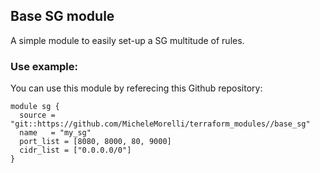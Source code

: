 ## Base SG module

A simple module to easily set-up a SG multitude of rules. 



### Use example:

You can use this module by referecing this Github repository:

```
module sg {                                                                     
  source = "git::https://github.com/MicheleMorelli/terraform_modules//base_sg"  
  name   = "my_sg"                                                          
  port_list = [8080, 8000, 80, 9000]                                                     
  cidr_list = ["0.0.0.0/0"]                                              
} 
```
